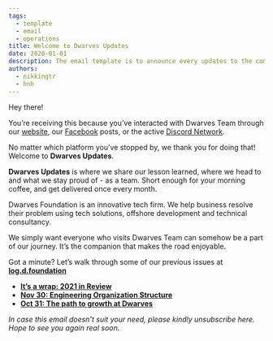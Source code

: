 ```yaml
---
tags: 
  - template
  - email
  - operations
title: Welcome to Dwarves Updates
date: 2020-01-01
description: The email template is to announce every updates to the comminity and subscriber.  
authors:
  - nikkingtr
  - hnh
---
```


Hey there!

You’re receiving this because you’ve interacted with Dwarves Team through our [website](https://dwarves.foundation/), our [Facebook](https://www.facebook.com/dwarvesf) posts, or the active [Discord Network](https://discord.gg/dfoundation?fbclid=IwAR0qISIXoxthRyof3yka_P12oWH6ixd5RVwCXBWna5NYJpgqho0M0zRIN8M).

No matter which platform you’ve stopped by, we thank you for doing that! Welcome to **Dwarves Updates**.

**Dwarves Updates** is where we share our lesson learned, where we head to and what we stay proud of - as a team. Short enough for your morning coffee, and get delivered once every month.

Dwarves Foundation is an innovative tech firm. We help business resolve their problem using tech solutions, offshore development and technical consultancy.

We simply want everyone who visits Dwarves Team can somehow be a part of our journey. It’s the companion that makes the road enjoyable.

Got a minute? Let’s walk through some of our previous issues at [**log.d.foundation**](https://log.d.foundation/)

- [**It’s a wrap: 2021 in Review**](https://log.d.foundation/ae3b921059ec4834b2f28195f71aee5f)
- [**Nov 30: Engineering Organization Structure**](https://log.d.foundation/06d0a46163914f10831d3146867dde2d#6fc9a667168242bb8b50990293562996)
- [**Oct 31: The path to growth at Dwarves**](https://log.d.foundation/06d0a46163914f10831d3146867dde2d#3c1fa5109e9643ab9ca31c5fcc3a3a5c)

*In case this email doesn’t suit your need, please kindly unsubscribe here. Hope to see you again real soon.*
